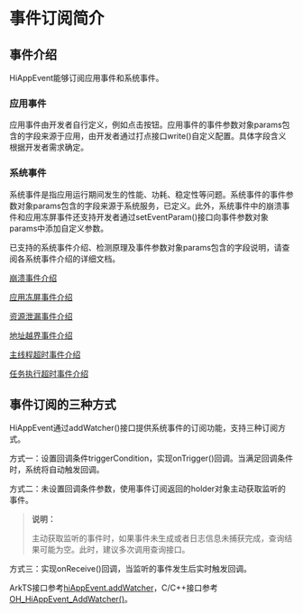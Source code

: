 # 事件订阅简介

<!--Kit: Performance Analysis Kit-->
<!--Subsystem: HiviewDFX-->
<!--Owner: @liujiaxing2024-->
<!--SE: @junjie_shi-->
<!--TSE: @gcw_KuLfPSbe-->

## 事件介绍

HiAppEvent能够订阅应用事件和系统事件。

### 应用事件

应用事件由开发者自行定义，例如点击按钮。应用事件的事件参数对象params包含的字段来源于应用，由开发者通过打点接口write()自定义配置。具体字段含义根据开发者需求确定。

### 系统事件

系统事件是指应用运行期间发生的性能、功耗、稳定性等问题。系统事件的事件参数对象params包含的字段来源于系统服务，已定义。此外，系统事件中的崩溃事件和应用冻屏事件还支持开发者通过setEventParam()接口向事件参数对象params中添加自定义参数。

已支持的系统事件介绍、检测原理及事件参数对象params包含的字段说明，请查阅各系统事件介绍的详细文档。

[崩溃事件介绍](hiappevent-watcher-crash-events.md)

[应用冻屏事件介绍](hiappevent-watcher-freeze-events.md)

[资源泄漏事件介绍](hiappevent-watcher-resourceleak-events.md)

[地址越界事件介绍](hiappevent-watcher-address-sanitizer-events.md)

[主线程超时事件介绍](hiappevent-watcher-mainthreadjank-events.md)

[任务执行超时事件介绍](hiappevent-watcher-apphicollie-events.md)

<!--RP1-->
<!--RP1End-->

## 事件订阅的三种方式

HiAppEvent通过addWatcher()接口提供系统事件的订阅功能，支持三种订阅方式。

方式一：设置回调条件triggerCondition，实现onTrigger()回调。当满足回调条件时，系统将自动触发回调。

方式二：未设置回调条件参数，使用事件订阅返回的holder对象主动获取监听的事件。

> **说明：**
>
> 主动获取监听的事件时，如果事件未生成或者日志信息未捕获完成，查询结果可能为空。此时，建议多次调用查询接口。

方式三：实现onReceive()回调，当监听的事件发生后实时触发回调。

ArkTS接口参考[hiAppEvent.addWatcher](../reference/apis-performance-analysis-kit/js-apis-hiviewdfx-hiappevent.md#hiappeventaddwatcher)，C/C++接口参考[OH_HiAppEvent_AddWatcher()](../reference/apis-performance-analysis-kit/capi-hiappevent-h.md#oh_hiappevent_addwatcher)。
